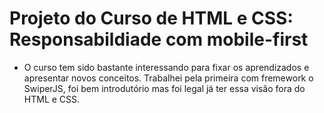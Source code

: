 <h1>Projeto do Curso de HTML e CSS: Responsabildiade com mobile-first</h1>

- O curso tem sido bastante interessando para fixar os aprendizados e apresentar novos conceitos. Trabalhei pela primeira com fremework o SwiperJS, foi bem introdutório mas foi legal já ter essa visão fora do HTML e CSS.